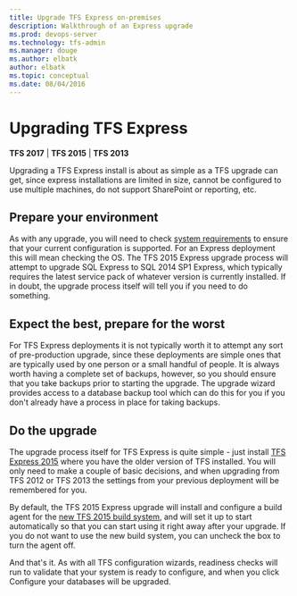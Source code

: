 ```yaml
---
title: Upgrade TFS Express on-premises
description: Walkthrough of an Express upgrade
ms.prod: devops-server
ms.technology: tfs-admin
ms.manager: douge
ms.author: elbatk
author: elbatk
ms.topic: conceptual
ms.date: 08/04/2016
---
```


# Upgrading TFS Express

**TFS 2017** | **TFS 2015** | **TFS 2013**

Upgrading a TFS Express install is about as simple as a TFS upgrade can get, since 
express installations are limited in size, cannot be configured to use multiple machines,
do not support SharePoint or reporting, etc. 

## Prepare your environment

As with any upgrade, you will need to check [system requirements](../requirements.md) to
ensure that your current configuration is supported. For an Express deployment this will mean 
checking the OS. The TFS 2015 Express upgrade process will attempt to upgrade SQL Express to
SQL 2014 SP1 Express, which typically requires the latest service pack of whatever version
is currently installed. If in doubt, the upgrade process itself will tell you if you need to do 
something. 

## Expect the best, prepare for the worst

For TFS Express deployments it is not typically worth it to attempt any sort of pre-production upgrade,
since these deployments are simple ones that are typically used by one person or a small handful of
people. It is always worth having a complete set of backups, however, so you should ensure that 
you take backups prior to starting the upgrade. The upgrade wizard provides access to a
database backup tool which can do this for you if you don't already have a process in place for
taking backups.

## Do the upgrade

The upgrade process itself for TFS Express is quite simple -
just install [TFS Express 2015](https://www.visualstudio.com/downloads/download-visual-studio-vs)
where you have the older version of TFS installed.
You will only need to make a couple of basic decisions, and when upgrading
from TFS 2012 or TFS 2013 the settings from your previous deployment will be remembered for you.

By default, the TFS 2015 Express upgrade will install and configure a build agent for the 
[new TFS 2015 build system](/azure/devops/build-release/overview), and will set it up to start automatically
so that you can start using it right away after your upgrade. If you do not want to use the 
new build system, you can uncheck the box to turn the agent off.

And that's it. As with all TFS configuration wizards, readiness checks will run to validate that your
system is ready to configure, and when you click Configure your databases will be upgraded.

